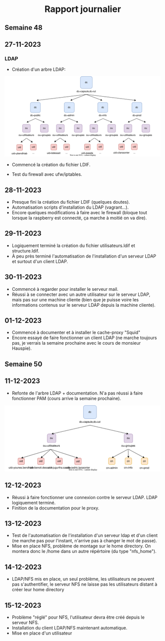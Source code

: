 # <center> Rapport journalier </center>

## Semaine 48

## 27-11-2023

### LDAP

- Création d'un arbre LDAP:

![Schéma LDAP](ldap.svg)

- Commencé la création du fichier LDIF.

- Test du firewall avec ufw/iptables.

## 28-11-2023

- Presque fini la création du fichier LDIF (quelques doutes).
- Automatisation scripts d'installation du LDAP (vagrant...).
- Encore quelques modifications à faire avec le firewall (bloque tout lorsque la raspberry est connecté, ça marche à moitié on va dire).

## 29-11-2023

- Logiquement terminé la création du fichier utilisateurs.ldif et structure.ldif.
- À peu près terminé l'automatisation de l'installation d'un serveur LDAP et surtout d'un client LDAP.

## 30-11-2023

- Commencé à regarder pour installer le serveur mail.
- Réussi à se connecter avec un autre utilisateur sur le serveur LDAP, mais pas sur une machine cliente (bien que je puisse voire les informations contenus sur le serveur LDAP depuis la machine cliente).

## 01-12-2023

- Commencé à documenter et à installer le cache-proxy "Squid"
- Encore essayé de faire fonctionner un client LDAP (ne marche toujours pas, je verrais la semaine prochaine avec le cours de monsieur Hauspie).

## Semaine 50

## 11-12-2023

- Refonte de l'arbre LDAP + documentation. N'a pas réussi à faire fonctionner PAM (cours arrive la semaine prochaine).

![Schéma LDAP New](ldap2.drawio.svg)

## 12-12-2023

- Réussi à faire fonctionner une connexion contre le serveur LDAP. LDAP logiquement terminé.
- Finition de la documentation pour le proxy.

## 13-12-2023

- Test de l'automatisation de l'installation d'un serveur ldap et d'un client (ne marche pas pour l'instant, n'arrive pas à changer le mot de passe).
- Mise en place NFS, problème de montage sur le home directory. On montera donc le /home dans un autre répértoire (du type "nfs_home").

## 14-12-2023

- LDAP/NFS mis en place, un seul problème, les utilisateurs ne peuvent pas s'authentifier, le serveur NFS ne laisse pas les utilisateurs distant à créer leur home directory

## 15-12-2023

- Problème "réglé" pour NFS, l'utilisateur devra être créé depuis le serveur NFS.
- Installation du client LDAP/NFS maintenant automatique.
- Mise en place d'un utilisateur

